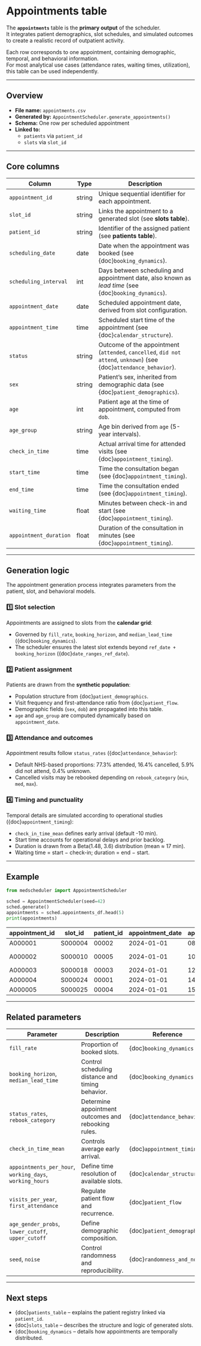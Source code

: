 # Appointments table

The **`appointments`** table is the **primary output** of the scheduler.  
It integrates patient demographics, slot schedules, and simulated outcomes to create a realistic record of outpatient activity.  

Each row corresponds to one appointment, containing demographic, temporal, and behavioral information.  
For most analytical use cases (attendance rates, waiting times, utilization), this table can be used independently.

---

## Overview

- **File name:** `appointments.csv`  
- **Generated by:** `AppointmentScheduler.generate_appointments()`  
- **Schema:** One row per scheduled appointment  
- **Linked to:**  
  - `patients` via `patient_id`  
  - `slots` via `slot_id`  

---

## Core columns

| Column | Type | Description |
|---------|------|-------------|
| `appointment_id` | string | Unique sequential identifier for each appointment. |
| `slot_id` | string | Links the appointment to a generated slot (see **slots table**). |
| `patient_id` | string | Identifier of the assigned patient (see **patients table**). |
| `scheduling_date` | date | Date when the appointment was booked (see {doc}`booking_dynamics`). |
| `scheduling_interval` | int | Days between scheduling and appointment date, also known as *lead time* (see {doc}`booking_dynamics`). |
| `appointment_date` | date | Scheduled appointment date, derived from slot configuration. |
| `appointment_time` | time | Scheduled start time of the appointment (see {doc}`calendar_structure`). |
| `status` | string | Outcome of the appointment (`attended`, `cancelled`, `did not attend`, `unknown`) (see {doc}`attendance_behavior`). |
| `sex` | string | Patient’s sex, inherited from demographic data (see {doc}`patient_demographics`). |
| `age` | int | Patient age at the time of appointment, computed from `dob`. |
| `age_group` | string | Age bin derived from `age` (5-year intervals). |
| `check_in_time` | time | Actual arrival time for attended visits (see {doc}`appointment_timing`). |
| `start_time` | time | Time the consultation began (see {doc}`appointment_timing`). |
| `end_time` | time | Time the consultation ended (see {doc}`appointment_timing`). |
| `waiting_time` | float | Minutes between check-in and start (see {doc}`appointment_timing`). |
| `appointment_duration` | float | Duration of the consultation in minutes (see {doc}`appointment_timing`). |


---

## Generation logic

The appointment generation process integrates parameters from the patient, slot, and behavioral models.

### 1️⃣ Slot selection
Appointments are assigned to slots from the **calendar grid**:
- Governed by `fill_rate`, `booking_horizon`, and `median_lead_time` ({doc}`booking_dynamics`).  
- The scheduler ensures the latest slot extends beyond `ref_date + booking_horizon` ({doc}`date_ranges_ref_date`).  

### 2️⃣ Patient assignment
Patients are drawn from the **synthetic population**:
- Population structure from {doc}`patient_demographics`.  
- Visit frequency and first-attendance ratio from {doc}`patient_flow`.  
- Demographic fields (`sex`, `dob`) are propagated into this table.  
- `age` and `age_group` are computed dynamically based on `appointment_date`.

### 3️⃣ Attendance and outcomes
Appointment results follow `status_rates` ({doc}`attendance_behavior`):
- Default NHS-based proportions: 77.3% attended, 16.4% cancelled, 5.9% did not attend, 0.4% unknown.  
- Cancelled visits may be rebooked depending on `rebook_category` (`min`, `med`, `max`).  

### 4️⃣ Timing and punctuality
Temporal details are simulated according to operational studies ({doc}`appointment_timing`):
- `check_in_time_mean` defines early arrival (default -10 min).  
- Start time accounts for operational delays and prior backlog.  
- Duration is drawn from a Beta(1.48, 3.6) distribution (mean ≈ 17 min).  
- Waiting time = start − check-in; duration = end − start.

---

## Example

```python
from medscheduler import AppointmentScheduler

sched = AppointmentScheduler(seed=42)
sched.generate()
appointments = sched.appointments_df.head(5)
print(appointments)
```

| appointment_id | slot_id | patient_id | appointment_date | appointment_time | status | sex | age | waiting_time | appointment_duration |
|----------------|----------|-------------|------------------|------------------|---------|-----|-----|---------------|----------------------|
| A000001 | S000004 | 00002 | 2024-01-01 | 08:45:00 | attended | Male | 62 | 6.5 | 17.4 |
| A000002 | S000010 | 00005 | 2024-01-01 | 10:15:00 | did not attend | Female | 58 | NaN | NaN |
| A000003 | S000018 | 00003 | 2024-01-01 | 12:45:00 | attended | Female | 49 | 9.1 | 16.3 |
| A000004 | S000024 | 00001 | 2024-01-01 | 14:45:00 | cancelled | Female | 37 | NaN | NaN |
| A000005 | S000025 | 00004 | 2024-01-01 | 15:00:00 | attended | Male | 72 | 7.8 | 18.2 |

---

## Related parameters

| Parameter | Description | Reference |
|------------|--------------|------------|
| `fill_rate` | Proportion of booked slots. | {doc}`booking_dynamics` |
| `booking_horizon`, `median_lead_time` | Control scheduling distance and timing behavior. | {doc}`booking_dynamics` |
| `status_rates`, `rebook_category` | Determine appointment outcomes and rebooking rules. | {doc}`attendance_behavior` |
| `check_in_time_mean` | Controls average early arrival. | {doc}`appointment_timing` |
| `appointments_per_hour`, `working_days`, `working_hours` | Define time resolution of available slots. | {doc}`calendar_structure` |
| `visits_per_year`, `first_attendance` | Regulate patient flow and recurrence. | {doc}`patient_flow` |
| `age_gender_probs`, `lower_cutoff`, `upper_cutoff` | Define demographic composition. | {doc}`patient_demographics` |
| `seed`, `noise` | Control randomness and reproducibility. | {doc}`randomness_and_noise` |

---

## Next steps

- {doc}`patients_table` – explains the patient registry linked via `patient_id`.  
- {doc}`slots_table` – describes the structure and logic of generated slots.  
- {doc}`booking_dynamics` – details how appointments are temporally distributed.